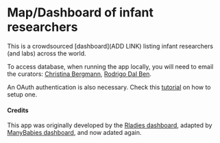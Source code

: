 # **Map/Dashboard** of infant researchers

This is a crowdsourced [dashboard](ADD LINK) listing infant researchers (and labs) across the world.

To access database, when running the app locally, you will need to email the curators: [Christina Bergmann](mailto:chbergma@gmail.com), [Rodrigo Dal Ben](mailto:dalbenwork@gmail.com).

An OAuth authentication is also necessary. Check this [tutorial](https://josiahparry.com/post/2020-01-13-gs4-auth/) on how to setup one.

#### Credits
This app was originally developed by the [Rladies dashboard](https://github.com/rladies/rshinylady), adapted by [ManyBabies dashboard](https://rodrigodalben.shinyapps.io/shiny_mb_map/#), and now adated again.
